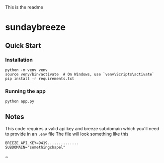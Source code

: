 This is the readme
# sundaybreeze

## Quick Start
### Installation
```
python -m venv venv
source venv/bin/activate  # On Windows, use `venv\Scripts\activate`
pip install -r requirements.txt
```
### Running the app
```
python app.py
```

## Notes

This code requires a valid api key and breeze subdomain which you'll need to provide in an `.env` file
The file will look something like this
```
BREEZE_API_KEY=9419..............
SUBDOMAIN="somethingchapel"
```
~                             
